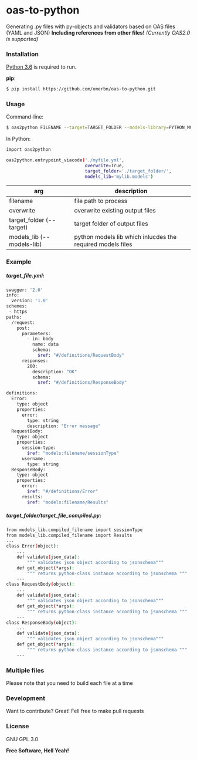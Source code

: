 # oas-to-python
Generating .py files with py-objects and validators based on OAS files (YAML and JSON)
**Including references from other files!**
*(Currently OAS2.0 is supported)*

### Installation
[Python 3.6](https://www.python.org/downloads/release/python-362/) is required to run.

__pip__:
```sh
$ pip install https://github.com/omerbn/oas-to-python.git
```

### Usage
Command-line:

```sh
$ oas2python FILENAME --target=TARGET_FOLDER --models-library=PYTHON_MODELS_LIB --overwrite=True/False
```
In Python:
```sh
import oas2python

oas2python.entrypoint_viacode('./myfile.yml',
                              overwrite=True,
                              target_folder='./target_folder/',
                              models_lib='mylib.models')
```

| arg | description |
| ------ | ------ |
| filename | file path to process |
| overwrite | overwrite existing output files |
| target_folder (--target) | target folder of output files |
| models_lib (--models-lib) | python models lib which inlucdes the required models files|


### Example

##### target_file.yml:

```sh
swagger: '2.0'
info:
  version: '1.0'
schemes:
 - https
paths:
  /request:
    post:
      parameters:
        - in: body
          name: data
          schema:
            $ref: "#/definitions/RequestBody"
      responses:
        200:
          description: "OK"
          schema:
            $ref: "#/definitions/ResponseBody"

definitions:
  Error:
    type: object
    properties:
      error:
        type: string
        description: "Error message"
  RequestBody:
    type: object
    properties:
      session-type:
        $ref: "models:filename/sessionType"
      username:
        type: string
  ResponseBody:
    type: object
    properties:
      error:
        $ref: "#/definitions/Error"
      results:
        $ref: "models:filename/Results"

```

##### target\_folder/target\_file\_compiled.py:
```sh
from models_lib.compiled_filename import sessionType
from models_lib.compiled_filename import Results
...
class Error(object):
    ...
    def validate(json_data):
        """ validates json object according to jsonschema"""
    def get_object(*args):
        """ returns python-class instance according to jsonschema """
    ---
class RequestBody(object):
    ...
    def validate(json_data):
        """ validates json object according to jsonschema"""
    def get_object(*args):
        """ returns python-class instance according to jsonschema """
    ---
class ResponseBody(object):
    ...
    def validate(json_data):
        """ validates json object according to jsonschema"""
    def get_object(*args):
        """ returns python-class instance according to jsonschema """
    ---
```



### Multiple files
Please note that you need to build each file at a time

### Development

Want to contribute? Great!
Fell free to make pull requests

### License
GNU GPL 3.0



**Free Software, Hell Yeah!**